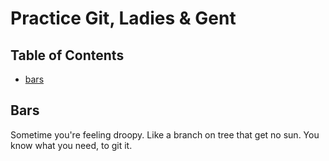 # Practice Git, Ladies & Gent

## Table of Contents

* [bars](#bars)

## <a name="bars"></a>Bars
Sometime you're feeling droopy.
Like a branch on tree that get no sun.
You know what you need, to git it.

